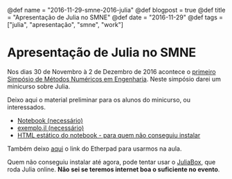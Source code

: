 @def name = "2016-11-29-smne-2016-julia"
@def blogpost = true
@def title = "Apresentação de Julia no SMNE"
@def date = "2016-11-29"
@def tags = ["julia", "apresentação", "smne", "work"]

# Apresentação de Julia no SMNE

Nos dias 30 de Novembro à 2 de Dezembro de 2016 acontece o [primeiro Simpósio
de Métodos Numéricos em Engenharia](http://eventos.ufpr.br/smne/SMNE1).
Neste simpósio darei um minicurso sobre Julia.

Deixo aqui o material preliminar para os alunos do minicurso, ou interessados.

- [Notebook (necessário)](/blog//assets/smne-julia.ipynb)
- [exemplo.jl (necessário)](/blog//assets/exemplo.jl)
- [HTML estático do notebook - para quem não conseguiu
  instalar](/blog//assets/smne-julia.html)

Também deixo [aqui](https://pad.riseup.net/p/aCXYqUjz3cCS) o link do Etherpad
para usarmos na aula.

Quem não conseguiu instalar até agora, pode tentar usar o
[JuliaBox](https://juliabox.com/), que roda Julia online. **Não sei se teremos
internet boa o suficiente no evento**.
